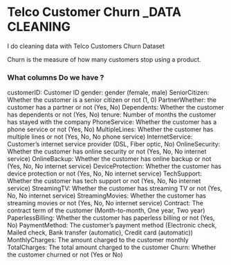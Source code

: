 # Telco Customer Churn _DATA CLEANING
I do cleaning data with Telco Customers Churn Dataset

Churn is the measure of how many customers stop using a product.

### What columns Do we have ?

customerID: Customer ID
gender: gender (female, male)
SeniorCitizen: Whether the customer is a senior citizen or not (1, 0)
PartnerWhether: the customer has a partner or not (Yes, No)
Dependents: Whether the customer has dependents or not (Yes, No)
tenure: Number of months the customer has stayed with the company
PhoneService: Whether the customer has a phone service or not (Yes, No)
MultipleLines: Whether the customer has multiple lines or not (Yes, No, No phone service)
InternetService: Customer’s internet service provider (DSL, Fiber optic, No)
OnlineSecurity: Whether the customer has online security or not (Yes, No, No internet service)
OnlineBackup: Whether the customer has online backup or not (Yes, No, No internet service)
DeviceProtection: Whether the customer has device protection or not (Yes, No, No internet service)
TechSupport: Whether the customer has tech support or not (Yes, No, No internet service)
StreamingTV: Whether the customer has streaming TV or not (Yes, No, No internet service)
StreamingMovies: Whether the customer has streaming movies or not (Yes, No, No internet service)
Contract: The contract term of the customer (Month-to-month, One year, Two year)
PaperlessBilling: Whether the customer has paperless billing or not (Yes, No)
PaymentMethod: The customer’s payment method (Electronic check, Mailed check, Bank transfer (automatic), Credit card (automatic))
MonthlyCharges: The amount charged to the customer monthly
TotalCharges: The total amount charged to the customer
Churn: Whether the customer churned or not (Yes or No)
